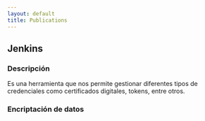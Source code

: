 ```yaml
---
layout: default
title: Publications
---
```


## Jenkins

### Descripción
Es una herramienta que nos permite gestionar diferentes tipos de credenciales como certificados digitales, tokens, entre otros.

### Encriptación de datos
